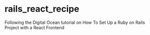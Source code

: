 # rails_react_recipe
Following the Digital Ocean tutorial on How To Set Up a Ruby on Rails Project with a React Frontend
